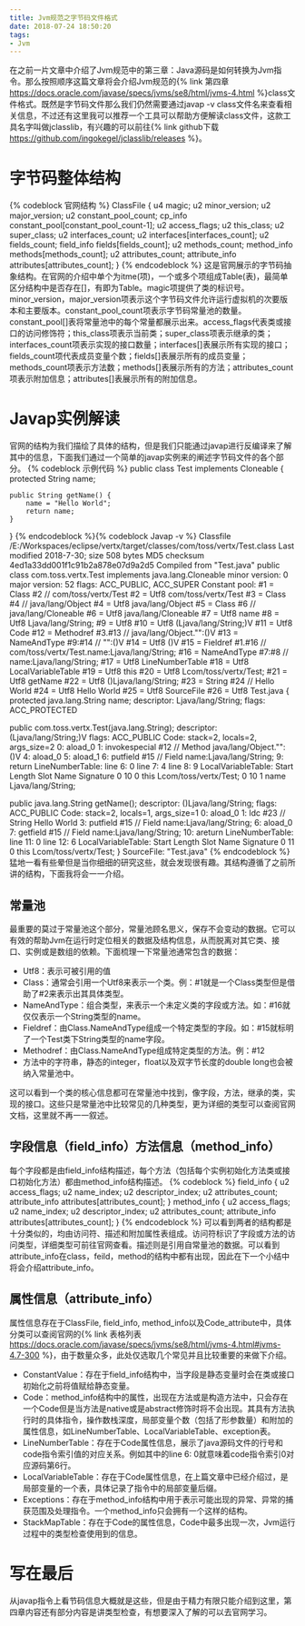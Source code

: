 ```yaml
---
title: Jvm规范之字节码文件格式
date: 2018-07-24 18:50:20
tags:
- Jvm
---
```

在之前一片文章中介绍了Jvm规范中的第三章：Java源码是如何转换为Jvm指令。那么按照顺序这篇文章将会介绍Jvm规范的{% link 第四章 https://docs.oracle.com/javase/specs/jvms/se8/html/jvms-4.html %}class文件格式。既然是字节码文件那么我们仍然需要通过javap -v class文件名来查看相关信息，不过还有这里我可以推荐一个工具可以帮助方便解读class文件，这款工具名字叫做jclasslib，有兴趣的可以前往{% link github下载 https://github.com/ingokegel/jclasslib/releases %}。
<!-- more -->
# 字节码整体结构
{% codeblock 官网结构 %}
ClassFile {
    u4             magic;
    u2             minor_version;
    u2             major_version;
    u2             constant_pool_count;
    cp_info        constant_pool[constant_pool_count-1];
    u2             access_flags;
    u2             this_class;
    u2             super_class;
    u2             interfaces_count;
    u2             interfaces[interfaces_count];
    u2             fields_count;
    field_info     fields[fields_count];
    u2             methods_count;
    method_info    methods[methods_count];
    u2             attributes_count;
    attribute_info attributes[attributes_count];
}
{% endcodeblock %}
这是官网展示的字节码抽象结构。在官网的介绍中单个为itme(项)，一个或多个项组成Table(表)，最简单区分结构中是否存在[]，有即为Table。magic项提供了类的标识号。minor_version，major_version项表示这个字节码文件允许运行虚拟机的次要版本和主要版本。constant_pool_count项表示字节码常量池的数量。constant_pool[]表将常量池中的每个常量都展示出来。access_flags代表类或接口的访问修饰符；this_class项表示当前类；super_class项表示继承的类；interfaces_count项表示实现的接口数量；interfaces[]表展示所有实现的接口；fields_count项代表成员变量个数；fields[]表展示所有的成员变量；methods_count项表示方法数；methods[]表展示所有的方法；attributes_count项表示附加信息；attributes[]表展示所有的附加信息。
# Javap实例解读
官网的结构为我们描绘了具体的结构，但是我们只能通过javap进行反编译来了解其中的信息，下面我们通过一个简单的javap实例来的阐述字节码文件的各个部分。
{% codeblock 示例代码 %}
public class Test implements Cloneable {
	protected String name;

	public String getName() {
		name = "Hello World";
		return name;
	}
}
{% endcodeblock %}{% codeblock Javap -v %}
Classfile /E:/Workspaces/eclipse/vertx/target/classes/com/toss/vertx/Test.class
  Last modified 2018-7-30; size 508 bytes
  MD5 checksum 4ed1a33dd001f1c91b2a878e07d9a2d5
  Compiled from "Test.java"
public class com.toss.vertx.Test implements java.lang.Cloneable
  minor version: 0
  major version: 52
  flags: ACC_PUBLIC, ACC_SUPER
Constant pool:
   #1 = Class              #2             // com/toss/vertx/Test
   #2 = Utf8               com/toss/vertx/Test
   #3 = Class              #4             // java/lang/Object
   #4 = Utf8               java/lang/Object
   #5 = Class              #6             // java/lang/Cloneable
   #6 = Utf8               java/lang/Cloneable
   #7 = Utf8               name
   #8 = Utf8               Ljava/lang/String;
   #9 = Utf8               <init>
  #10 = Utf8               (Ljava/lang/String;)V
  #11 = Utf8               Code
  #12 = Methodref          #3.#13         // java/lang/Object."<init>":()V
  #13 = NameAndType        #9:#14         // "<init>":()V
  #14 = Utf8               ()V
  #15 = Fieldref           #1.#16         // com/toss/vertx/Test.name:Ljava/lang/String;
  #16 = NameAndType        #7:#8          // name:Ljava/lang/String;
  #17 = Utf8               LineNumberTable
  #18 = Utf8               LocalVariableTable
  #19 = Utf8               this
  #20 = Utf8               Lcom/toss/vertx/Test;
  #21 = Utf8               getName
  #22 = Utf8               ()Ljava/lang/String;
  #23 = String             #24            // Hello World
  #24 = Utf8               Hello World
  #25 = Utf8               SourceFile
  #26 = Utf8               Test.java
{
  protected java.lang.String name;
    descriptor: Ljava/lang/String;
    flags: ACC_PROTECTED

  public com.toss.vertx.Test(java.lang.String);
    descriptor: (Ljava/lang/String;)V
    flags: ACC_PUBLIC
    Code:
      stack=2, locals=2, args_size=2
         0: aload_0
         1: invokespecial #12                 // Method java/lang/Object."<init>":()V
         4: aload_0
         5: aload_1
         6: putfield      #15                 // Field name:Ljava/lang/String;
         9: return
      LineNumberTable:
        line 6: 0
        line 7: 4
        line 8: 9
      LocalVariableTable:
        Start  Length  Slot  Name   Signature
            0      10     0  this   Lcom/toss/vertx/Test;
            0      10     1  name   Ljava/lang/String;

  public java.lang.String getName();
    descriptor: ()Ljava/lang/String;
    flags: ACC_PUBLIC
    Code:
      stack=2, locals=1, args_size=1
         0: aload_0
         1: ldc           #23                 // String Hello World
         3: putfield      #15                 // Field name:Ljava/lang/String;
         6: aload_0
         7: getfield      #15                 // Field name:Ljava/lang/String;
        10: areturn
      LineNumberTable:
        line 11: 0
        line 12: 6
      LocalVariableTable:
        Start  Length  Slot  Name   Signature
            0      11     0  this   Lcom/toss/vertx/Test;
}
SourceFile: "Test.java"
{% endcodeblock %}
猛地一看有些晕但是当你细细的研究这些，就会发现很有趣。其结构遵循了之前所讲的结构，下面我将会一一介绍。
## 常量池
最重要的莫过于常量池这个部分，常量池顾名思义，保存不会变动的数据。它可以有效的帮助Jvm在运行时定位相关的数据及结构信息，从而脱离对其它类、接口、实例或是数组的依赖。下面梳理一下常量池通常包含的数据：
- Utf8：表示可被引用的值
- Class：通常会引用一个Utf8来表示一个类。例：#1就是一个Class类型但是借助了#2来表示出其具体类型。
- NameAndType：组合类型，来表示一个未定义类的字段或方法。如：#16就仅仅表示一个String类型的name。
- Fieldref：由Class.NameAndType组成一个特定类型的字段。如：#15就标明了一个Test类下String类型的name字段。
- Methodref：由Class.NameAndType组成特定类型的方法。例：#12
- 方法中的字符串，静态的integer，float以及双字节长度的double long也会被纳入常量池中。

这可以看到一个类的核心信息都可在常量池中找到，像字段，方法，继承的类，实现的接口。这些只是常量池中比较常见的几种类型，更为详细的类型可以查阅官网文档，这里就不再一一叙述。
## 字段信息（field_info）方法信息（method_info）
每个字段都是由field_info结构描述，每个方法（包括每个实例初始化方法类或接口初始化方法）都由method_info结构描述。
{% codeblock %}
field_info {
    u2             access_flags;
    u2             name_index;
    u2             descriptor_index;
    u2             attributes_count;
    attribute_info attributes[attributes_count];
}
method_info {
    u2             access_flags;
    u2             name_index;
    u2             descriptor_index;
    u2             attributes_count;
    attribute_info attributes[attributes_count];
}
{% endcodeblock %}
可以看到两者的结构都是十分类似的，均由访问符、描述和附加属性表组成。访问符标识了字段或方法的访问类型，详细类型可前往官网查看。描述则是引用自常量池的数据。可以看到attribute_info在class，feild，method的结构中都有出现，因此在下一个小结中将会介绍attribute_info。
## 属性信息（attribute_info）
属性信息存在于ClassFile, field_info, method_info以及Code_attribute中，具体分类可以查阅官网的{% link 表格列表 https://docs.oracle.com/javase/specs/jvms/se8/html/jvms-4.html#jvms-4.7-300 %}，由于数量众多，此处仅选取几个常见并且比较重要的来做下介绍。
- ConstantValue：存在于field_info结构中，当字段是静态变量时会在类或接口初始化之前将值赋给静态变量。 
- Code：method_info结构中的属性，出现在方法或是构造方法中，只会存在一个Code但是当方法是native或是abstract修饰时将不会出现。其具有方法执行时的具体指令，操作数栈深度，局部变量个数（包括了形参数量）和附加的属性信息，如LineNumberTable、LocalVariableTable、exception表。
- LineNumberTable：存在于Code属性信息，展示了java源码文件的行号和code指令索引值的对应关系。例如其中的line 6: 0就意味着code指令索引0对应源码第6行。
- LocalVariableTable：存在于Code属性信息，在上篇文章中已经介绍过，是局部变量的一个表，具体记录了指令中的局部变量后缀。
- Exceptions：存在于method_info结构中用于表示可能出现的异常、异常的捕获范围及处理指令。一个method_info只会拥有一个这样的结构。
- StackMapTable：存在于Code的属性信息，Code中最多出现一次，Jvm运行过程中的类型检查使用到的信息。
# 写在最后
从javap指令上看节码信息大概就是这些，但是由于精力有限只能介绍到这里，第四章内容还有部分内容是讲类型检查，有想要深入了解的可以去官网学习。

